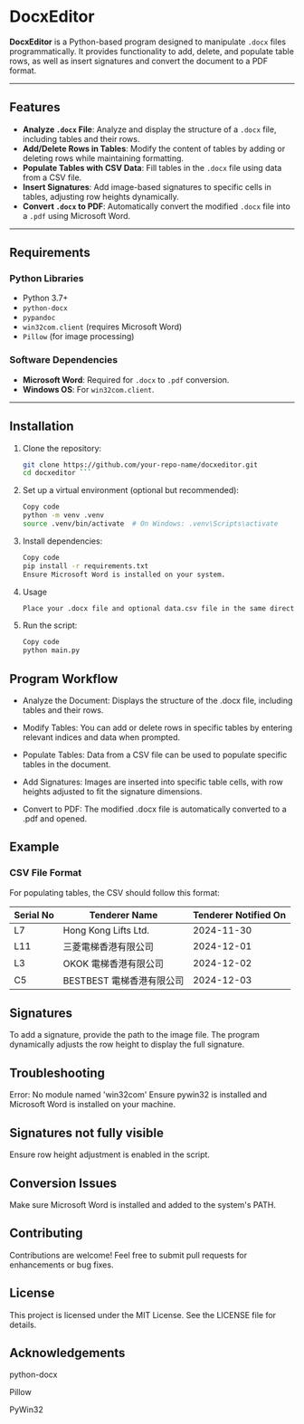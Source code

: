 # DocxEditor

**DocxEditor** is a Python-based program designed to manipulate `.docx` files programmatically. It provides functionality to add, delete, and populate table rows, as well as insert signatures and convert the document to a PDF format.

---

## Features

- **Analyze `.docx` File**: Analyze and display the structure of a `.docx` file, including tables and their rows.
- **Add/Delete Rows in Tables**: Modify the content of tables by adding or deleting rows while maintaining formatting.
- **Populate Tables with CSV Data**: Fill tables in the `.docx` file using data from a CSV file.
- **Insert Signatures**: Add image-based signatures to specific cells in tables, adjusting row heights dynamically.
- **Convert `.docx` to PDF**: Automatically convert the modified `.docx` file into a `.pdf` using Microsoft Word.

---

## Requirements

### Python Libraries

- Python 3.7+
- `python-docx`
- `pypandoc`
- `win32com.client` (requires Microsoft Word)
- `Pillow` (for image processing)

### Software Dependencies

- **Microsoft Word**: Required for `.docx` to `.pdf` conversion.
- **Windows OS**: For `win32com.client`.

---

## Installation

1. Clone the repository:

   ```bash
   git clone https://github.com/your-repo-name/docxeditor.git
   cd docxeditor ```
2. Set up a virtual environment (optional but recommended):

   ```bash
   Copy code
   python -m venv .venv
   source .venv/bin/activate  # On Windows: .venv\Scripts\activate 
3. Install dependencies:

   ```bash
   Copy code
   pip install -r requirements.txt
   Ensure Microsoft Word is installed on your system.

4. Usage
   ```bash
   Place your .docx file and optional data.csv file in the same directory as the script.

5. Run the script:

   ```bash
   Copy code
   python main.py

## Program Workflow
- Analyze the Document: Displays the structure of the .docx file, including tables and their rows.

- Modify Tables: You can add or delete rows in specific tables by entering relevant indices and data when prompted.

- Populate Tables: Data from a CSV file can be used to populate specific tables in the document.

- Add Signatures: Images are inserted into specific table cells, with row heights adjusted to fit the signature dimensions.

- Convert to PDF: The modified .docx file is automatically converted to a .pdf and opened.

## Example
### CSV File Format
For populating tables, the CSV should follow this format:

| Serial No | Tenderer Name          | Tenderer Notified On |
|-----------|-------------------------|-----------------------|
| L7        | Hong Kong Lifts Ltd.    | 2024-11-30           |
| L11       | 三菱電梯香港有限公司        | 2024-12-01           |
| L3        | OKOK 電梯香港有限公司      | 2024-12-02           |
| C5        | BESTBEST 電梯香港有限公司 | 2024-12-03           |

## Signatures
To add a signature, provide the path to the image file. The program dynamically adjusts the row height to display the full signature.

## Troubleshooting
Error: No module named 'win32com'
Ensure pywin32 is installed and Microsoft Word is installed on your machine.

## Signatures not fully visible
Ensure row height adjustment is enabled in the script.

## Conversion Issues
Make sure Microsoft Word is installed and added to the system's PATH.

## Contributing
Contributions are welcome! Feel free to submit pull requests for enhancements or bug fixes.

## License
This project is licensed under the MIT License. See the LICENSE file for details.

## Acknowledgements
python-docx

Pillow

PyWin32
